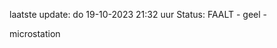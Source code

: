 laatste update: 
do 19-10-2023 21:32   uur 
Status: FAALT - geel - 
<div class="service Y">microstation</div>